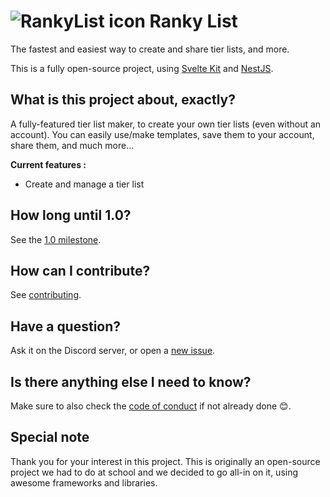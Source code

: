 # ![RankyList icon](docs/logo.ico?raw=true) Ranky List
The fastest and easiest way to create and share tier lists, and more.

This is a fully open-source project, using [Svelte Kit](https://kit.svelte.dev/) and [NestJS](https://nestjs.com/).

## What is this project about, exactly?
A fully-featured tier list maker, to create your own tier lists (even without an account). You can easily use/make templates, save them to your account, share them, and much more...

**Current features :**
- Create and manage a tier list

## How long until 1.0?
See the [1.0 milestone](https://github.com/RankyList/ranky-list/milestone/1).

## How can I contribute?
See [contributing](CONTRIBUTING.md).

## Have a question?
Ask it on the Discord server, or open a [new issue](https://github.com/RankyList/ranky-list/issues/new?template=question.yml).

## Is there anything else I need to know?
Make sure to also check the [code of conduct](CODE_OF_CONDUCT.md) if not already done 😊.

## Special note
Thank you for your interest in this project. This is originally an open-source project we had to do at school and we decided to go all-in on it, using awesome frameworks and libraries.
